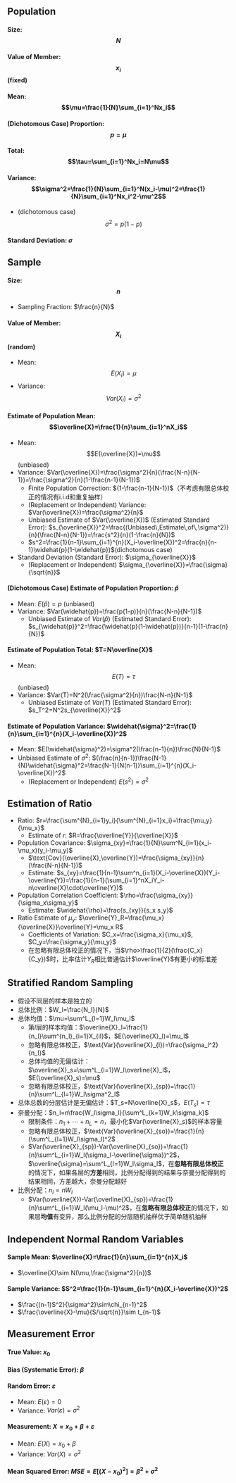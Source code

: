 ## Population

#### Size: $$N$$

#### Value of Member: $$x_i$$ (fixed)

#### Mean: $$\mu=\frac{1}{N}\sum_{i=1}^Nx_i$$

#### (Dichotomous Case) Proportion: $$p=\mu$$

#### Total: $$\tau=\sum_{i=1}^Nx_i=N\mu$$

#### Variance: $$\sigma^2=\frac{1}{N}\sum_{i=1}^N(x_i-\mu)^2=\frac{1}{N}\sum_{i=1}^Nx_i^2-\mu^2$$

- (dichotomous case) $$\sigma^2=p(1-p)$$

#### Standard Deviation: $\sigma$



## Sample

#### Size: $$n$$

- Sampling Fraction: $\frac{n}{N}$

#### Value of Member: $$X_i$$​ (random)

- Mean: $$E(X_i)=\mu$$
- Variance: $$Var(X_i)=\sigma^2$$

#### Estimate of Population Mean: $$\overline{X}=\frac{1}{n}\sum_{i=1}^nX_i$$

- Mean: $$E(\overline{X})=\mu$$​​​ (unbiased)
- Variance: $Var(\overline{X})=\frac{\sigma^2}{n}(\frac{N-n}{N-1})=\frac{\sigma^2}{n}(1-\frac{n-1}{N-1})$
  - Finite Population Correction: $(1-\frac{n-1}{N-1})$（不考虑有限总体校正的情况有i.i.d和重复抽样）
  - (Replacement or Independent) Variance: $Var(\overline{X})=\frac{\sigma^2}{n}$
  - Unbiased Estimate of $Var(\overline{X})$ (Estimated Standard Error): $s_{\overline{X}}^2=\frac{(Unbiased\,Estimate\,of\,\sigma^2)}{n}(\frac{N-n}{N-1})=\frac{s^2}{n}(1-\frac{n}{N})$
  - $s^2=\frac{1}{n-1}\sum_{i=1}^{n}(X_i-\overline{X})^2=\frac{n}{n-1}\widehat{p}(1-\widehat{p})$​ (dichotomous case)
- Standard Deviation (Standard Error): $\sigma_{\overline{X}}$
  - (Replacement or Independent)  $\sigma_{\overline{X}}=\frac{\sigma}{\sqrt{n}}$

#### (Dichotomous Case) Estimate of Population Proportion: $\widehat{p}$

- Mean: $E(\widehat{p})=p$ (unbiased)
- Variance: $Var(\widehat{p})=\frac{p(1-p)}{n}(\frac{N-n}{N-1})$
  - Unbiased Estimate of $Var(\widehat{p})$ (Estimated Standard Error): $s_{\widehat{p}}^2=\frac{\widehat{p}(1-\widehat{p})}{n-1}(1-\frac{n}{N})$

#### Estimate of Population Total: $T=N\overline{X}$

- Mean: $$E(T)=\tau$$​ (unbiased)
- Variance: $Var(T)=N^2(\frac{\sigma^2}{n})\frac{N-n}{N-1}$
  - Unbiased Estimate of $Var(T)$ (Estimated Standard Error): $s_T^2=N^2s_{\overline{X}}^2$

#### Estimate of Population Variance: $\widehat{\sigma}^2=\frac{1}{n}\sum_{i=1}^{n}(X_i-\overline{X})^2$

- Mean: $E(\widehat{\sigma}^2)=\sigma^2(\frac{n-1}{n})\frac{N}{N-1}$
- Unbiased Estimate of $\sigma^2$: $(\frac{n}{n-1})\frac{N-1}{N}\widehat{\sigma}^2=\frac{N-1}{N(n-1)}\sum_{i=1}^{n}(X_i-\overline{X})^2$
  - (Replacement or Independent) $E(s^2)=\sigma^2$



## Estimation of Ratio

- Ratio: $r=\frac{\sum^{N}_{i=1}y_i}{\sum^{N}_{i=1}x_i}=\frac{\mu_y}{\mu_x}$
  - Estimate of $r$: $R=\frac{\overline{Y}}{\overline{X}}$
- Population Covariance: $\sigma_{xy}=\frac{1}{N}\sum^N_{i=1}(x_i-\mu_x)(y_i-\mu_y)$
  - $\text{Cov}(\overline{X},\overline{Y})=\frac{\sigma_{xy}}{n}(\frac{N-n}{N-1})$
  - Estimate: $s_{xy}=\frac{1}{n-1}\sum^n_{i=1}(X_i-\overline{X})(Y_i-\overline{Y})=\frac{1}{n-1}(\sum_{i=1}^nX_iY_i-n\overline{X}\cdot\overline{Y})$
- Population Correlation Coefficient: $\rho=\frac{\sigma_{xy}}{\sigma_x\sigma_y}$
  - Estimate: $\widehat{\rho}=\frac{s_{xy}}{s_x s_y}$
- Ratio Estimate of $\mu_y$: $\overline{Y}_R=\frac{\mu_x}{\overline{X}}\overline{Y}=\mu_x R$
  - Coefficients of Variation: $C_x=\frac{\sigma_x}{\mu_x}$, $C_y=\frac{\sigma_y}{\mu_y}$
  - 在忽略有限总体校正的情况下，当$\rho>\frac{1}{2}(\frac{C_x}{C_y})$时，比率估计$Y_R$相比普通估计$\overline{Y}$有更小的标准差



## Stratified Random Sampling

- 假设不同层的样本是独立的
- 总体比例：$W_l=\frac{N_l}{N}$
- 总体均值：$\mu=\sum^L_{l=1}W_l\mu_l$
  - 第$l$层的样本均值：$\overline{X}_l=\frac{1}{n_l}\sum^{n_l}_{i=1}X_{il}$，$E(\overline{X}_l)=\mu_l$
  - 忽略有限总体校正，$\text{Var}(\overline{X}_{l})=\frac{\sigma_l^2}{n_l}$
  - 总体均值的无偏估计：$\overline{X}_s=\sum^L_{l=1}W_l\overline{X}_l$，$E(\overline{X}_s)=\mu$
  - 忽略有限总体校正，$\text{Var}(\overline{X}_{sp})=\frac{1}{n}\sum^L_{l=1}W_l\sigma^2_l$
- 总体总数的分层估计是无偏估计：$T_s=N\overline{X}_s$，$E(T_s)=\tau$
- 奈曼分配：$n_l=n\frac{W_l\sigma_l}{\sum^L_{k=1}W_k\sigma_k}$
  - 限制条件：$n_1+\cdots+n_L=n$，最小化$Var(\overline{X}_s)$的样本容量
  - 忽略有限总体校正，$\text{Var}(\overline{X}_{so})=\frac{1}{n}(\sum^L_{l=1}W_l\sigma_l)^2$
  - $Var(\overline{X}_{sp})-Var(\overline{X}_{so})=\frac{1}{n}\sum^L_{i=1}W_l(\sigma_l-\overline{\sigma})^2$，$\overline{\sigma}=\sum^L_{l=1}W_l\sigma_l$，在**忽略有限总体校正**的情况下，如果各层的**方差**相同，比例分配得到的结果与奈曼分配得到的结果相同，方差越大，奈曼分配越好
- 比例分配：$n_l=nW_l$
  - $Var(\overline{X})-Var(\overline{X}_{sp})=\frac{1}{n}\sum^L_{i=1}W_l(\mu_l-\mu)^2$，在**忽略有限总体校正**的情况下，如果层**均值**有变异，那么比例分配的分层随机抽样优于简单随机抽样



## Independent Normal Random Variables

#### Sample Mean: $\overline{X}=\frac{1}{n}\sum_{i=1}^{n}X_i$

- $\overline{X}\sim N(\mu,\frac{\sigma^2}{n})$

#### Sample Variance: $S^2=\frac{1}{n-1}\sum_{i=1}^{n}(X_i-\overline{X})^2$

- $\frac{(n-1)S^2}{\sigma^2}\sim\chi_{n-1}^2$
- $\frac{\overline{X}-\mu}{S/\sqrt{n}}\sim t_{n-1}$



## Measurement Error

#### True Value: $x_0$

#### Bias (Systematic Error): $\beta$

#### Random Error: $\varepsilon$

- Mean: $E(\varepsilon)=0$
- Variance: $Var(\varepsilon)=\sigma^2$

#### Measurement: $X=x_0+\beta+\varepsilon$​

- Mean: $E(X)=x_0+\beta$
- Variance: $Var(X)=\sigma^2$

#### Mean Squared Error: $MSE=E[(X-x_0)^2]=\beta^2+\sigma^2$



